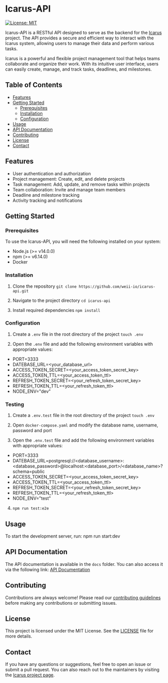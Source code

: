 # Icarus-API

[![License: MIT](https://img.shields.io/badge/License-MIT-yellow.svg)](https://opensource.org/licenses/MIT)

Icarus-API is a RESTful API designed to serve as the backend for the [Icarus](https://github.com/weii-io/icarus) project. The API provides a secure and efficient way to interact with the Icarus system, allowing users to manage their data and perform various tasks.

Icarus is a powerful and flexible project management tool that helps teams collaborate and organize their work. With its intuitive user interface, users can easily create, manage, and track tasks, deadlines, and milestones.

## Table of Contents
- [Features](#features)
- [Getting Started](#getting-started)
    - [Prerequisites](#prerequisites)
    - [Installation](#installation)
    - [Configuration](#configuration)
- [Usage](#usage)
- [API Documentation](#api-documentation)
- [Contributing](#contributing)
- [License](#license)
- [Contact](#contact)

## Features
- User authentication and authorization
- Project management: Create, edit, and delete projects
- Task management: Add, update, and remove tasks within projects
- Team collaboration: Invite and manage team members
- Deadline and milestone tracking
- Activity tracking and notifications

## Getting Started

### Prerequisites
To use the Icarus-API, you will need the following installed on your system:
- Node.js (>= v14.0.0)
- npm (>= v6.14.0)
- Docker

### Installation

1. Clone the repository
`git clone https://github.com/weii-io/icarus-api.git`

2. Navigate to the project directory
`cd icarus-api`

3. Install required dependencies
`npm install`

### Configuration

1. Create a `.env` file in the root directory of the project
`touch .env`


2. Open the `.env` file and add the following environment variables with appropriate values:
- PORT=3333
- DATEBASE_URL=<your_database_url>
- ACCESS_TOKEN_SECRET=<your_access_token_secret_key>
- ACCESS_TOKEN_TTL=<your_access_token_ttl>
- REFRESH_TOKEN_SECRET=<your_refresh_token_secret_key>
- REFRESH_TOKEN_TTL=<your_refresh_token_ttl>
- NODE_ENV="dev"

### Testing

1. Create a `.env.test` file in the root directory of the project
`touch .env`

2. Open `docker-compose.yaml` and modify the database name, username, password and port

3. Open the `.env.test` file and add the following environment variables with appropriate values:
- PORT=3333
- DATEBASE_URL=postgresql://<database_username>:<database_password>@localhost:<database_port>/<database_name>?schema=public
- ACCESS_TOKEN_SECRET=<your_access_token_secret_key>
- ACCESS_TOKEN_TTL=<your_access_token_ttl>
- REFRESH_TOKEN_SECRET=<your_refresh_token_secret_key>
- REFRESH_TOKEN_TTL=<your_refresh_token_ttl>
- NODE_ENV="test"

4. `npm run test:e2e`

## Usage

To start the development server, run:
npm run start:dev

## API Documentation

The API documentation is available in the `docs` folder. You can also access it via the following link: [API Documentation](https://weii-io.github.io/icarus-api)

## Contributing

Contributions are always welcome! Please read our [contributing guidelines](CONTRIBUTING.md) before making any contributions or submitting issues.

## License

This project is licensed under the MIT License. See the [LICENSE](LICENSE) file for more details.

## Contact

If you have any questions or suggestions, feel free to open an issue or submit a pull request. You can also reach out to the maintainers by visiting the [Icarus project page](https://github.com/weii-io/icarus).
